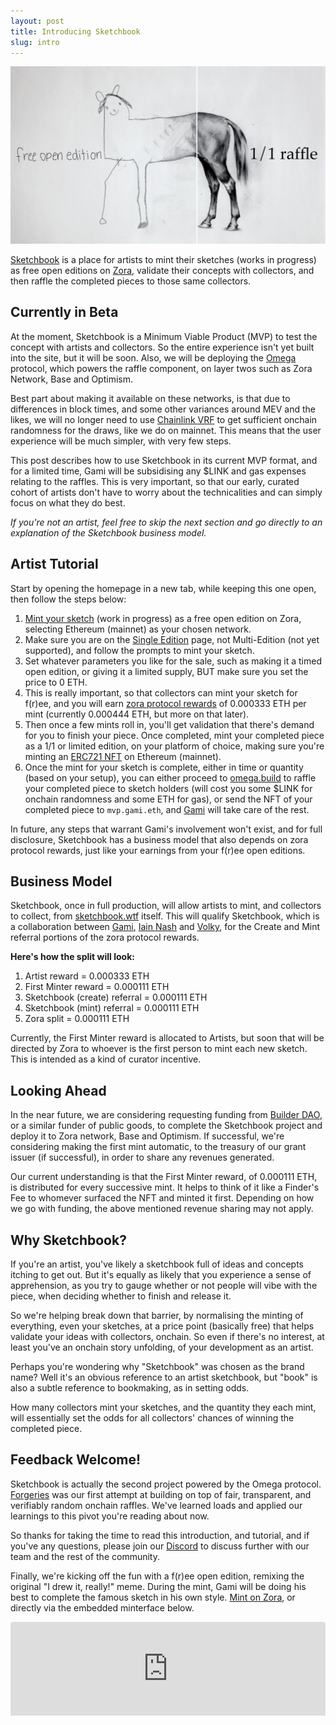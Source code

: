```yaml
---
layout: post
title: Introducing Sketchbook
slug: intro
---
```


![](https://github.com/0xigami/sketchbook/blob/master/assets/images/comics/sketchbook-intro.jpg?raw=true)

[Sketchbook](https://sketchbook.wtf) is a place for artists to mint their sketches (works in progress) as free open editions on [Zora](https://zora.co), validate their concepts with collectors, and then raffle the completed pieces to those same collectors.

## Currently in Beta

At the moment, Sketchbook is a Minimum Viable Product (MVP) to test the concept with artists and collectors. So the entire experience isn't yet built into the site, but it will be soon. Also, we will be deploying the [Omega](https://omega.build) protocol, which powers the raffle component, on layer twos such as Zora Network, Base and Optimism.

Best part about making it available on these networks, is that due to differences in block times, and some other variances around MEV and the likes, we will no longer need to use [Chainlink VRF](https://chain.link/vrf) to get sufficient onchain randomness for the draws, like we do on mainnet. This means that the user experience will be much simpler, with very few steps.

This post describes how to use Sketchbook in its current MVP format, and for a limited time, Gami will be subsidising any $LINK and gas expenses relating to the raffles. This is very important, so that our early, curated cohort of artists don't have to worry about the technicalities and can simply focus on what they do best.

*If you're not an artist, feel free to skip the next section and go directly to an explanation of the Sketchbook business model.*

## Artist Tutorial

Start by opening the homepage in a new tab, while keeping this one open, then follow the steps below:

1. [Mint your sketch](https://zora.co/create/single-edition) (work in progress) as a free open edition on Zora, selecting Ethereum (mainnet) as your chosen network.
2. Make sure you are on the [Single Edition](https://zora.co/create/single-edition) page, not Multi-Edition (not yet supported), and follow the prompts to mint your sketch.
3. Set whatever parameters you like for the sale, such as making it a timed open edition, or giving it a limited supply, BUT make sure you set the price to 0 ETH. 
4. This is really important, so that collectors can mint your sketch for f\(r\)ee, and you will earn [zora protocol rewards](https://support.zora.co/en/articles/8192123-understanding-protocol-rewards-on-zora) of 0.000333 ETH per mint (currently 0.000444 ETH, but more on that later).
5.  Then once a few mints roll in, you'll get validation that there's demand for you to finish your piece. Once completed, mint your completed piece as a 1/1 or limited edition, on your platform of choice, making sure you're minting an [ERC721 NFT](https://ethereum.org/en/developers/docs/standards/tokens/erc-721/) on Ethereum (mainnet).
6.  Once the mint for your sketch is complete, either in time or quantity (based on your setup), you can either proceed to [omega.build](https://omega.build) to raffle your completed piece to sketch holders (will cost you some $LINK for onchain randomness and some ETH for gas), or send the NFT of your completed piece to ` mvp.gami.eth `, and [Gami](https://gami.wtf) will take care of the rest.

In future, any steps that warrant Gami's involvement won't exist, and for full disclosure, Sketchbook has a business model that also depends on zora protocol rewards, just like your earnings from your f\(r\)ee open editions. 

## Business Model

Sketchbook, once in full production, will allow artists to mint, and collectors to collect, from [sketchbook.wtf](https://sketchbook.wtf) itself. This will qualify Sketchbook, which is a collaboration between [Gami](https://twitter.com/0xigami), [Iain Nash](https://twitter.com/isiain) and [Volky](https://twitter.com/volkyeth), for the Create and Mint referral portions of the zora protocol rewards.

**Here's how the split will look:**

1. Artist reward = 0.000333 ETH
2. First Minter reward = 0.000111 ETH
3. Sketchbook (create) referral = 0.000111 ETH
4. Sketchbook (mint) referral = 0.000111 ETH
5. Zora split = 0.000111 ETH

Currently, the First Minter reward is allocated to Artists, but soon that will be directed by Zora to whoever is the first person to mint each new sketch. This is intended as a kind of curator incentive. 

## Looking Ahead

In the near future, we are considering requesting funding from [Builder DAO](https://nouns.build/dao/ethereum/0xdf9b7d26c8fc806b1ae6273684556761ff02d422?tab=activity), or a similar funder of public goods, to complete the Sketchbook project and deploy it to Zora network, Base and Optimism. If successful, we're considering making the first mint automatic, to the treasury of our grant issuer (if successful), in order to share any revenues generated.

Our current understanding is that the First Minter reward, of 0.000111 ETH, is distributed for every successive mint. It helps to think of it like a Finder's Fee to whomever surfaced the NFT and minted it first. Depending on how we go with funding, the above mentioned revenue sharing may not apply. 

## Why Sketchbook?

If you're an artist, you've likely a sketchbook full of ideas and concepts itching to get out. But it's equally as likely that you experience a sense of apprehension, as you try to gauge whether or not people will vibe with the piece, when deciding whether to finish and release it.

So we're helping break down that barrier, by normalising the minting of everything, even your sketches, at a price point (basically free) that helps validate your ideas with collectors, onchain. So even if there's no interest, at least you've an onchain story unfolding, of your development as an artist.

Perhaps you're wondering why "Sketchbook" was chosen as the brand name? Well it's an obvious reference to an artist sketchbook, but "book" is also a subtle reference to bookmaking, as in setting odds. 

How many collectors mint your sketches, and the quantity they each mint, will essentially set the odds for all collectors' chances of winning the completed piece. 

## Feedback Welcome!

Sketchbook is actually the second project powered by the Omega protocol. [Forgeries](https://forgeries.wtf) was our first attempt at building on top of fair, transparent, and verifiably random onchain raffles. We've learned loads and applied our learnings to this pivot you're reading about now. 

So thanks for taking the time to read this introduction, and tutorial, and if you've any questions, please join our [Discord](https://discord.gg/2ZrssBNbp2) to discuss further with our team and the rest of the community.

Finally, we're kicking off the fun with a f\(r\)ee open edition, remixing the original "I drew it, really!" meme. During the mint, Gami will be doing his best to complete the famous sketch in his own style. [Mint on Zora](https://zora.co/collect/eth:0x270c9268087d5cacd59de181af59ac9a507a6903), or directly via the embedded minterface below.

<div style="border-radius:4px;overflow:hidden;max-width:600px;margin:0 auto;background-color:white"><iframe id="embed" width="100%" style="width:1px;min-width:100%;" frameBorder="0" src="https://zora.co/editions/eth:0x270c9268087d5cacd59de181af59ac9a507a6903/frame?padding=0px&mediaPadding=0px&showDetails=true&theme=light&showMedia=true&showCollectors=false&showMintingUI=true"></iframe></div><script src="https://cdnjs.cloudflare.com/ajax/libs/iframe-resizer/4.3.2/iframeResizer.min.js" integrity="sha512-dnvR4Aebv5bAtJxDunq3eE8puKAJrY9GBJYl9GC6lTOEC76s1dbDfJFcL9GyzpaDW4vlI/UjR8sKbc1j6Ynx6w==" crossorigin="anonymous" referrerpolicy="no-referrer"></script><script>iFrameResize({ log: false, heightCalculationMethod: 'taggedElement' }, '#embed')</script>
